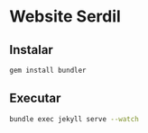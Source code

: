 # Website Serdil

## Instalar

```bash
gem install bundler
```

## Executar

```bash
bundle exec jekyll serve --watch
```
